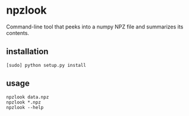 npzlook
=======

Command-line tool that peeks into a numpy NPZ file and summarizes its contents.

installation
------------

    [sudo] python setup.py install

usage
-----

    npzlook data.npz 
    npzlook *.npz
    npzlook --help
